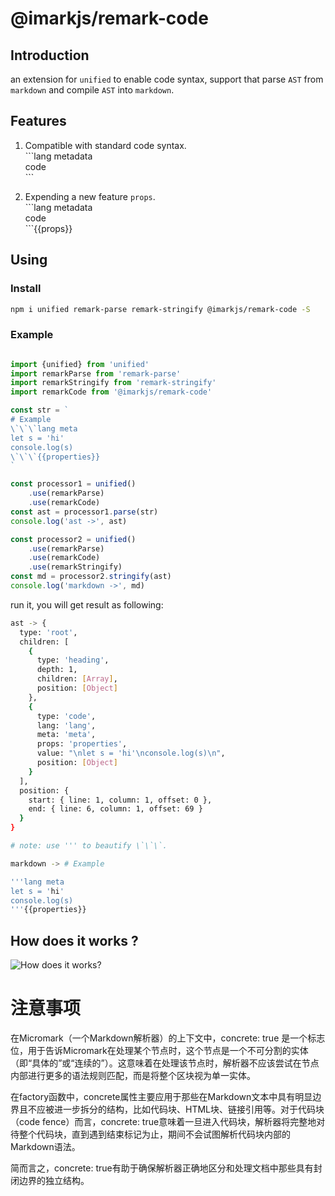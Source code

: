 # @imarkjs/remark-code

## Introduction

an extension for `unified` to enable code syntax, support that parse `AST` from `markdown` and compile `AST` into `markdown`.

## Features

1. Compatible with standard code syntax.
    <br/>
    \`\`\`lang metadata <br/>
    code <br/>
    \`\`\`<br/>

2. Expending a new feature `props`.
    <br/>
    \`\`\`lang metadata <br/>
    code <br/>
    \`\`\`{{props}} <br/>

## Using

### Install

```bash
npm i unified remark-parse remark-stringify @imarkjs/remark-code -S
```

### Example

```javascript

import {unified} from 'unified'
import remarkParse from 'remark-parse'
import remarkStringify from 'remark-stringify'
import remarkCode from '@imarkjs/remark-code'

const str = `
# Example
\`\`\`lang meta
let s = 'hi'
console.log(s)
\`\`\`{{properties}}
`

const processor1 = unified()
    .use(remarkParse)
    .use(remarkCode)
const ast = processor1.parse(str)
console.log('ast ->', ast)

const processor2 = unified()
    .use(remarkParse)
    .use(remarkCode)
    .use(remarkStringify)
const md = processor2.stringify(ast)
console.log('markdown ->', md)

```

run it, you will get result as following:

```bash
ast -> {
  type: 'root',
  children: [
    {
      type: 'heading',
      depth: 1,
      children: [Array],
      position: [Object]
    },
    {
      type: 'code',
      lang: 'lang',
      meta: 'meta',
      props: 'properties',
      value: "\nlet s = 'hi'\nconsole.log(s)\n",
      position: [Object]
    }
  ],
  position: {
    start: { line: 1, column: 1, offset: 0 },
    end: { line: 6, column: 1, offset: 69 }
  }
}

# note: use ''' to beautify \`\`\`. 

markdown -> # Example

'''lang meta
let s = 'hi'
console.log(s)
'''{{properties}}
```

## How does it works ?

![How does it works?](./readme.png)

# 注意事项

在Micromark（一个Markdown解析器）的上下文中，concrete: true 是一个标志位，用于告诉Micromark在处理某个节点时，这个节点是一个不可分割的实体（即“具体的”或“连续的”）。这意味着在处理该节点时，解析器不应该尝试在节点内部进行更多的语法规则匹配，而是将整个区块视为单一实体。

在factory函数中，concrete属性主要应用于那些在Markdown文本中具有明显边界且不应被进一步拆分的结构，比如代码块、HTML块、链接引用等。对于代码块（code fence）而言，concrete: true意味着一旦进入代码块，解析器将完整地对待整个代码块，直到遇到结束标记为止，期间不会试图解析代码块内部的Markdown语法。

简而言之，concrete: true有助于确保解析器正确地区分和处理文档中那些具有封闭边界的独立结构。